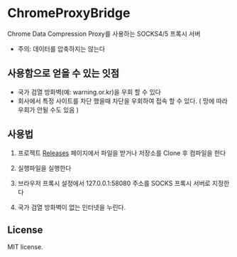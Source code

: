 ChromeProxyBridge
===========

Chrome Data Compression Proxy를 사용하는 SOCKS4/5 프록시 서버

* 주의: 데이터를 압축하지는 않는다

## 사용함으로 얻을 수 있는 잇점

* 국가 검열 방화벽(예: warning.or.kr)을 우회 할 수 있다
* 회사에서 특정 사이트를 차단 했을때 차단을 우회하여 접속 할 수 있다. ( 망에 따라 우회가 안될 수도 있음 )

## 사용법


1. 프로젝트 [Releases](https://github.com/noricube/ChromeProxyBridge/releases/latest) 페이지에서 파일을 받거나 저장소를 Clone 후 컴파일을 한다

2. 실행파일을 실행한다
 
3. 브라우저 프록시 설정에서 127.0.0.1:58080 주소를 SOCKS 프록시 서버로 지정한다

4. 국가 검열 방화벽이 없는 인터넷을 누린다.


## License

MIT license.
